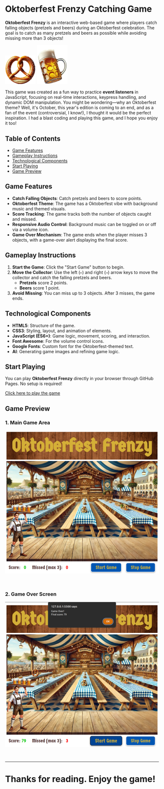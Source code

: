 # Oktoberfest Frenzy Catching Game

**Oktoberfest Frenzy** is an interactive web-based game where players catch falling objects (pretzels and beers) during an Oktoberfest celebration. The goal is to catch as many pretzels and beers as possible while avoiding missing more than 3 objects!

<img src="./images/brezel.png" alt="Brezel" width="100" />
<img src="./images/beer.png" alt="Beer" width="100" />

<br>

This game was created as a fun way to practice **event listeners** in JavaScript, focusing on real-time interactions, keypress handling, and dynamic DOM manipulation. You might be wondering—why an Oktoberfest theme? Well, it's October, this year's edition is coming to an end, and as a fan of the event (controversial, I know!), I thought it would be the perfect inspiration. I had a blast coding and playing this game, and I hope you enjoy it too!

## Table of Contents

- [Game Features](#game-features)
- [Gameplay Instructions](#gameplay-instructions)
- [Technological Components](#technological-components)
- [Start Playing](#start-playing)
- [Game Preview](#game-preview)

## Game Features

- **Catch Falling Objects**: Catch pretzels and beers to score points.
- **Oktoberfest Theme**: The game has a Oktoberfest vibe with background music and themed visuals.
- **Score Tracking**: The game tracks both the number of objects caught and missed.
- **Responsive Audio Control**: Background music can be toggled on or off via a volume icon.
- **Game Over Mechanism**: The game ends when the player misses 3 objects, with a game-over alert displaying the final score.

## Gameplay Instructions

1. **Start the Game**: Click the "Start Game" button to begin.
2. **Move the Collector**: Use the left (`←`) and right (`→`) arrow keys to move the collector and catch the falling pretzels and beers.
   - **Pretzels** score 2 points.
   - **Beers** score 1 point.
3. **Avoid Missing**: You can miss up to 3 objects. After 3 misses, the game ends.

## Technological Components

- **HTML5**: Structure of the game.
- **CSS3**: Styling, layout, and animation of elements.
- **JavaScript (ES6+)**: Game logic, movement, scoring, and interaction.
- **Font Awesome**: For the volume control icons.
- **Google Fonts**: Custom font for the Oktoberfest-themed text.
- **AI**: Generating game images and refining game logic.

## Start Playing

You can play **Oktoberfest Frenzy** directly in your browser through GitHub Pages. No setup is required!

[Click here to play the game](https://your-username.github.io/your-repository-name)

## Game Preview

### 1. Main Game Area

![Main Game Area](./game-screenshots/game-area.png)

<br>

### 2. Game Over Screen

![Game Over Screen](./game-screenshots/game-over.png)


<br>

---

# Thanks for reading. Enjoy the game!
